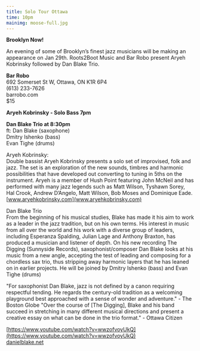 ```yaml
---
title: Solo Tour Ottawa
time: 10pm
mainimg: moose-full.jpg
---
```

**Brooklyn Now!**

An evening of some of Brooklyn’s finest jazz musicians will be making an appearance on Jan 29th. Roots2Boot Music and Bar Robo present Aryeh Kobrinsky followed by Dan Blake Trio. 

**Bar Robo**  
692 Somerset St W, Ottawa, ON K1R 6P4  
(613) 233-7626  
barrobo.com  
$15

**Aryeh Kobrinsky - Solo Bass 7pm**

**Dan Blake Trio at 8:30pm**  
ft: Dan Blake (saxophone)  
Dmitry Ishenko (bass)  
Evan Tighe (drums)  

Aryeh Kobrinsky:  
Double bassist Aryeh Kobrinsky presents a solo set of improvised, folk and jazz. The set is an exploration of the new sounds, timbres and harmonic possibilities that have developed out converting to tuning in 5ths on the instrument. Aryeh is a member of Hush Point featuring John McNeil and has performed with many jazz legends such as Matt Wilson, Tyshawn Sorey, Hal Crook, Andrew D’Angelo, Matt Wilson, Bob Moses and Dominique Eade.
[www.aryehkobrinsky.com](www.aryehkobrinsky.com)

Dan Blake Trio  
From the beginning of his musical studies, Blake has made it his aim to work as a leader in the jazz tradition, but on his own terms. His interest in music from all over the world and his work with a diverse group of leaders, including Esperanza Spalding, Julian Lage and Anthony Braxton, has produced a musician and listener of depth. On his new recording The Digging (Sunnyside Records), saxophonist/composer Dan Blake looks at his music from a new angle, accepting the test of leading and composing for a chordless sax trio, thus stripping away harmonic layers that he has leaned on in earlier projects. He will be joined by Dmitry Ishenko (bass) and Evan Tighe (drums)

"For saxophonist Dan Blake, jazz is not defined by a canon requiring respectful tending. He regards the century-old tradition as a welcoming playground best approached with a sense of wonder and adventure." - The Boston Globe
"Over the course of [The Digging], Blake and his band succeed in stretching in many different musical directions and present a creative essay on what can be done in the trio format." - Ottawa Citizen

[https://www.youtube.com/watch?v=wwzofvoyUkQ](https://www.youtube.com/watch?v=wwzofvoyUkQ)  
[danielblake.net](http://danielblake.net)
